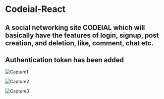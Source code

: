 # Codeial-React
## A social networking site CODEIAL which will basically have the features of login, signup, post creation, and deletion, like, comment, chat etc. 
## Authentication token has been added
![Capture1](https://user-images.githubusercontent.com/96413187/190472491-096621f0-2c3c-4bb5-8d3e-53cf85b74f3b.PNG)

![Capture2](https://user-images.githubusercontent.com/96413187/190472511-b15c26f7-9fc3-48b2-906e-b29ccffc7613.PNG)

![Capture3](https://user-images.githubusercontent.com/96413187/190472533-7e88f176-2be9-483f-b2c5-e87a43df239e.PNG)
